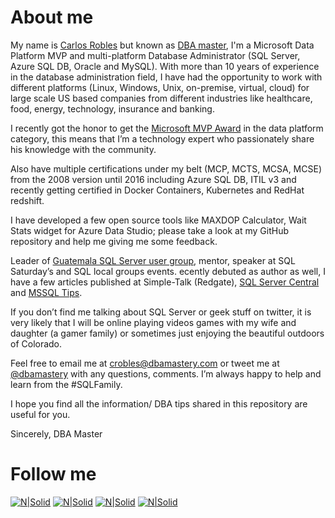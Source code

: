 # About me

My name is [Carlos Robles] but known as [DBA master], I'm a Microsoft Data Platform MVP and multi-platform Database Administrator (SQL Server, Azure SQL DB, Oracle and MySQL). With more than 10 years of experience in the database administration field, I have had the opportunity to work with different platforms (Linux, Windows, Unix, on-premise, virtual, cloud) for large scale US based companies from different industries like healthcare, food, energy, technology, insurance and banking.

I recently got the honor to get the [Microsoft MVP Award] in the data platform category, this means that I’m a technology expert who passionately share his knowledge with the community.

Also have multiple certifications under my belt (MCP, MCTS, MCSA, MCSE) from the 2008 version until 2016 including Azure SQL DB, ITIL v3 and recently getting certified in Docker Containers, Kubernetes and RedHat redshift.

I have developed a few open source tools like MAXDOP Calculator, Wait Stats widget for Azure Data Studio; please take a look at my GitHub repository and help me giving me some feedback.

Leader of [Guatemala SQL Server user group], mentor, speaker at SQL Saturday’s and SQL local groups events. ecently debuted as author as well, I have a few articles published at Simple-Talk (Redgate), [SQL Server Central] and [MSSQL Tips].

If you don’t find me talking about SQL Server or geek stuff on twitter, it is very likely that I will be online playing videos games with my wife and daughter (a gamer family) or sometimes just enjoying the beautiful outdoors of Colorado.

Feel free to email me at <crobles@dbamastery.com> or tweet me at [@dbamastery] with any questions, comments. I’m always happy to help and learn from the #SQLFamily.

I hope you find all the information/ DBA tips shared in this repository are useful for you.

Sincerely,
DBA Master

# Follow me
[![N|Solid](http://dbamastery.com/wp-content/uploads/2018/08/if_twitter_circle_color_107170.png)](https://twitter.com/dbamastery) [![N|Solid](http://dbamastery.com/wp-content/uploads/2018/08/if_github_circle_black_107161.png)](https://github.com/dbamaster) [![N|Solid](http://dbamastery.com/wp-content/uploads/2018/08/if_linkedin_circle_color_107178.png)](https://www.linkedin.com/in/croblesdba/) [![N|Solid](http://dbamastery.com/wp-content/uploads/2018/08/if_browser_1055104.png)](http://dbamastery.com/)

[Carlos Robles]: <https://www.linkedin.com/in/croblesdba/>
[DBA master]: <https://twitter.com/dbamastery>
[Guatemala SQL Server user group]: <https://gtssug.pass.org>
[SQL Server Central]: <http://www.sqlservercentral.com/Authors/Articles/Carlos_Robles/1194096/>
[MSSQL Tips]: <https://www.mssqltips.com/sqlserverauthor/326/carlos-robles/>
[email]: <dbamastery@gmail.com>
[@dbamastery]: <https://twitter.com/dbamastery>
[Microsoft MVP Award]: <https://mvp.microsoft.com/en-us/PublicProfile/5003316?fullName=Carlos%20A%20Robles>
